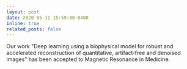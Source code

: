 ```yaml
---
layout: post
date: 2020-05-11 15:59:00-0400
inline: true
related_posts: false
---
```


Our work "Deep learning using a biophysical model for robust and accelerated reconstruction of quantitative, artifact‐free and denoised images" has been accepted to Magnetic Resonance in Medicine. 
